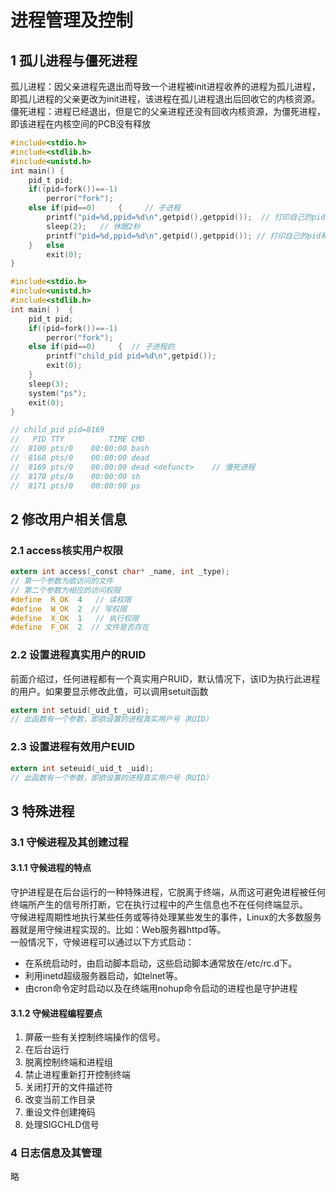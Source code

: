 # 进程管理及控制    
## 1 孤儿进程与僵死进程     
孤儿进程：因父亲进程先退出而导致一个进程被init进程收养的进程为孤儿进程，即孤儿进程的父亲更改为init进程，该进程在孤儿进程退出后回收它的内核资源。   
僵死进程：进程已经退出，但是它的父亲进程还没有回收内核资源，为僵死进程，即该进程在内核空间的PCB没有释放      

```c
#include<stdio.h>
#include<stdlib.h>
#include<unistd.h>
int main() {
	pid_t pid;
	if((pid=fork())==-1)
		perror("fork");
	else if(pid==0) 	{     // 子进程
		printf("pid=%d,ppid=%d\n",getpid(),getppid());  // 打印自己的pid和父进程的pid
		sleep(2);	// 休眠2秒
		printf("pid=%d,ppid=%d\n",getpid(),getppid()); // 打印自己的pid和父进程的pid
	}	else
		exit(0);
}
```

```c
#include<stdio.h>
#include<unistd.h>
#include<stdlib.h>
int main( )  {
	pid_t pid;
	if((pid=fork())==-1)
		perror("fork");
	else if(pid==0) 	{  // 子进程的
		printf("child_pid pid=%d\n",getpid());
		exit(0);
	}
	sleep(3);
	system("ps");
	exit(0);
}

// child_pid pid=8169
//   PID TTY          TIME CMD
//  8100 pts/0    00:00:00 bash
//  8168 pts/0    00:00:00 dead
//  8169 pts/0    00:00:00 dead <defunct>    // 僵死进程
//  8170 pts/0    00:00:00 sh
//  8171 pts/0    00:00:00 ps
```

## 2 修改用户相关信息      
### 2.1 access核实用户权限    

```c
extern int access(_const char* _name, int _type);
// 第一个参数为欲访问的文件   
// 第二个参数为相应的访问权限   
#define  R_OK  4   // 读权限
#define  W_OK  2  // 写权限
#define  X_OK  1   // 执行权限
#define  F_OK  2  // 文件是否存在
```

### 2.2 设置进程真实用户的RUID    
前面介绍过，任何进程都有一个真实用户RUID，默认情况下，该ID为执行此进程的用户。如果要显示修改此值，可以调用setuit函数     
```c
extern int setuid(_uid_t _uid);
// 此函数有一个参数，即欲设置的进程真实用户号（RUID）    
```

### 2.3 设置进程有效用户EUID   

```c
extern int seteuid(_uid_t _uid);
// 此函数有一个参数，即欲设置的进程真实用户号（RUID）    
```

## 3 特殊进程    
### 3.1 守候进程及其创建过程     
#### 3.1.1 守候进程的特点     
守护进程是在后台运行的一种特殊进程，它脱离于终端，从而这可避免进程被任何终端所产生的信号所打断，它在执行过程中的产生信息也不在任何终端显示。   
守候进程周期性地执行某些任务或等待处理某些发生的事件，Linux的大多数服务器就是用守候进程实现的。比如：Web服务器httpd等。    
一般情况下，守候进程可以通过以下方式启动：      
- 在系统启动时，由启动脚本启动，这些启动脚本通常放在/etc/rc.d下。    
- 利用inetd超级服务器启动，如telnet等。    
- 由cron命令定时启动以及在终端用nohup命令启动的进程也是守护进程     

#### 3.1.2 守候进程编程要点    
1. 屏蔽一些有关控制终端操作的信号。    
2. 在后台运行    
3. 脱离控制终端和进程组  
4. 禁止进程重新打开控制终端   
5. 关闭打开的文件描述符   
6. 改变当前工作目录   
7. 重设文件创建掩码   
8. 处理SIGCHLD信号    

### 4 日志信息及其管理    
略    























